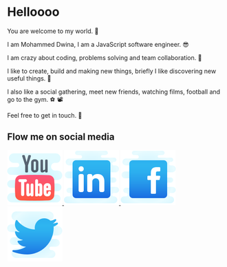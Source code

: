 # Helloooo

You are welcome to my world. :wave:

I am Mohammed Dwina, I am a JavaScript software engineer. :sunglasses:	

I am crazy about coding, problems solving and team collaboration. :purple_heart:	

I like to create, build and making new things, briefly I like discovering new useful things. :house_with_garden:	

I also like a social gathering, meet new friends, watching films, football and go to the gym. :soccer:	:film_projector:	

Feel free to get in touch.  :call_me_hand:	

## Flow me on social media

<a href="https://www.youtube.com/channel/UCSS0kFyF7KWjE19Rj9PgNQA?view_as=subscriber" target="_blank">
<img src="https://github.com/DwinaTech/public-images/blob/main/youtube-icon.png" alt="YouTube logo" />
</a>

<a href="https://www.linkedin.com/in/mohammed-dwina-3842b1141" target="_blank">
<img src="https://github.com/DwinaTech/public-images/blob/main/linkedin-icon.png" alt="LinkedIn logo" />
</a>

<a href="https://www.facebook.com/DwinaTech" target="_blank">
<img src="https://github.com/DwinaTech/public-images/blob/main/facebook-con.png" alt="Facebook logo" />
</a>

<a href="https://twitter.com/diwna201" target="_blank">
<img src="https://github.com/DwinaTech/public-images/blob/main/twitter-icon.png" alt="Facebook logo" />
</a>

